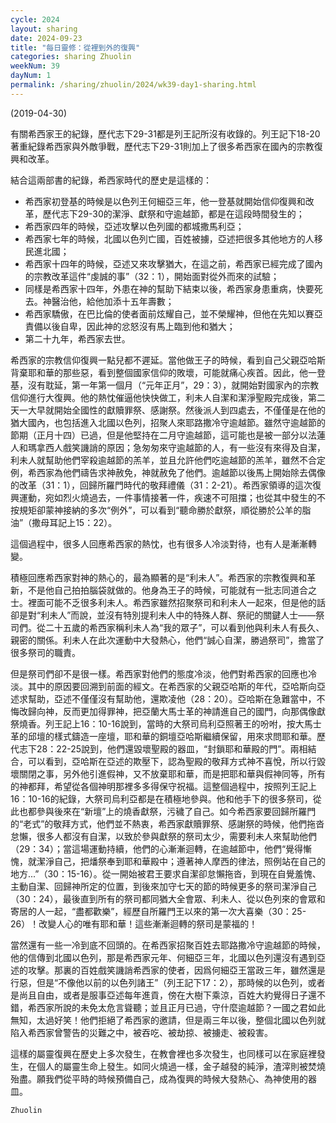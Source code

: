 ```yaml
---
cycle: 2024
layout: sharing
date: 2024-09-23
title: "每日靈修：從裡到外的復興"
categories: sharing Zhuolin
weekNum: 39
dayNum: 1
permalink: /sharing/zhuolin/2024/wk39-day1-sharing.html
--- 
```

(2019-04-30)

有關希西家王的紀錄，歷代志下29-31都是列王記所沒有收錄的。列王記下18-20著重紀錄希西家與外敵爭戰，歷代志下29-31則加上了很多希西家在國內的宗教復興和改革。

結合這兩部書的紀錄，希西家時代的歷史是這樣的：  
+ 希西家初登基的時候是以色列王何細亞三年，他一登基就開始信仰復興和改革，歷代志下29-30的潔淨、獻祭和守逾越節，都是在這段時間發生的；  
+ 希西家四年的時候，亞述攻擊以色列國的都城撒馬利亞；  
+ 希西家七年的時候，北國以色列亡國，百姓被擄，亞述把很多其他地方的人移民進北國；  
+ 希西家十四年的時候，亞述又來攻擊猶大，在這之前，希西家已經完成了國內的宗教改革這件“虔誠的事”（32：1），開始面對從外而來的試驗；  
+ 同樣是希西家十四年，外患在神的幫助下結束以後，希西家身患重病，快要死去。神醫治他，給他加添十五年壽數；  
+ 希西家驕傲，在巴比倫的使者面前炫耀自己，並不榮耀神，但他在先知以賽亞責備以後自卑，因此神的忿怒沒有馬上臨到他和猶大；  
+ 第二十九年，希西家去世。

希西家的宗教信仰復興一點兒都不遲延。當他做王子的時候，看到自己父親亞哈斯背棄耶和華的那些惡，看到整個國家信仰的敗壞，可能就痛心疾首。因此，他一登基，沒有耽延，第一年第一個月（“元年正月”，29：3），就開始對國家內的宗教信仰進行大復興。他的熱忱催逼他快快做工，利未人自潔和潔淨聖殿完成後，第二天一大早就開始全國性的獻贖罪祭、感謝祭。然後派人到四處去，不僅僅是在他的猶大國內，也包括進入北國以色列，招聚人來耶路撒冷守逾越節。雖然守逾越節的節期（正月十四）已過，但是他堅持在二月守逾越節，這可能也是被一部分以法蓮人和瑪拿西人戲笑譏誚的原因；急匆匆來守逾越節的人，有一些沒有來得及自潔，利未人就幫助他們宰殺逾越節的羔羊，並且允許他們吃逾越節的羔羊，雖然不合定例，希西家為他們禱告求神赦免，神就赦免了他們。逾越節以後馬上開始除去偶像的改革（31：1），回歸所羅門時代的敬拜禮儀（31：2-21）。希西家領導的這次復興運動，宛如烈火燒過去，一件事情接著一件，疾速不可阻擋；也從其中發生的不按規矩卻蒙神接納的多次“例外”，可以看到“聽命勝於獻祭，順從勝於公羊的脂油”（撒母耳記上15：22）。

這個過程中，很多人回應希西家的熱忱，也有很多人冷淡對待，也有人是漸漸轉變。

積極回應希西家對神的熱心的，最為顯著的是“利未人”。希西家的宗教復興和革新，不是他自己拍拍腦袋就做的。他身為王子的時候，可能就有一批志同道合之士。裡面可能不乏很多利未人。希西家雖然招聚祭司和利未人一起來，但是他的話卻是對“利未人”而說，並沒有特別提利未人中的特殊人群、祭祀的關鍵人士——祭司們。從二十五歲的希西家稱利未人為“我的眾子”，可以看到他與利未人有長久、親密的關係。利未人在此次運動中大發熱心，他們“誠心自潔，勝過祭司”，擔當了很多祭司的職責。

但是祭司們卻不是很一樣。希西家對他們的態度冷淡，他們對希西家的回應也冷淡。其中的原因要回溯到前面的經文。在希西家的父親亞哈斯的年代，亞哈斯向亞述求幫助，亞述不僅僅沒有幫助他，還欺凌他（28：20）。亞哈斯在急難當中，不悔改歸向神，反而更加得罪神，把亞蘭大馬士革的神請進自己的國門，向那偶像獻祭燒香。列王記上16：10-16說到，當時的大祭司烏利亞照著王的吩咐，按大馬士革的邱壇的樣式鑄造一座壇，耶和華的銅壇亞哈斯繼續保留，用來求問耶和華。歷代志下28：22-25說到，他們還毀壞聖殿的器皿，“封鎖耶和華殿的門”。兩相結合，可以看到，亞哈斯在亞述的欺壓下，認為聖殿的敬拜方式神不喜悅，所以行毀壞關閉之事，另外他引進假神，又不放棄耶和華，而是把耶和華與假神同等，所有的神都拜，希望從各個神明那裡多多得保守祝福。這整個過程中，按照列王記上16：10-16的紀錄，大祭司烏利亞都是在積極地參與。他和他手下的很多祭司，從此也都參與後來在“新壇”上的燒香獻祭，污穢了自己。如今希西家要回歸所羅門的“老式”的敬拜方式，他們並不熱衷，希西家獻贖罪祭、感謝祭的時候，他們拖沓怠懶，很多人都沒有自潔，以致於參與獻祭的祭司太少，需要利未人來幫助他們（29：34）；當這場運動持續，他們的心漸漸迴轉，在逾越節中，他們“覺得慚愧，就潔淨自己，把燔祭奉到耶和華殿中；遵著神人摩西的律法，照例站在自己的地方...”（30：15-16）。從一開始被君王要求自潔卻怠懶拖沓，到現在自覺羞愧、主動自潔、回歸神所定的位置，到後來加守七天的節的時候更多的祭司潔淨自己（30：24），最後直到所有的祭司都同猶大全會眾、利未人、從以色列來的會眾和寄居的人一起，“盡都歡樂”，經歷自所羅門王以來的第一次大喜樂（30：25-26）！改變人心的唯有耶和華！這些漸漸迴轉的祭司是蒙福的！

當然還有一些一冷到底不回頭的。在希西家招聚百姓去耶路撒冷守逾越節的時候，他的信傳到北國以色列，那是希西家元年、何細亞三年，北國以色列還沒有遇到亞述的攻擊。那裏的百姓戲笑譏誚希西家的使者，因爲何細亞王當政三年，雖然還是行惡，但是“不像他以前的以色列諸王”（列王記下17：2），那時候的以色列，或者是尚且自由，或者是服事亞述每年進貢，傍在大樹下乘涼，百姓大約覺得日子還不錯，希西家所說的未免太危言聳聽；並且正月已過，守什麼逾越節？一國之君如此無知，太過好笑！他們拒絕了希西家的邀請，但是兩三年以後，整個北國以色列就陷入希西家曾警告的災難之中，被吞吃、被劫掠、被擄走、被殺害。

這樣的屬靈復興在歷史上多次發生，在教會裡也多次發生，也同樣可以在家庭裡發生，在個人的屬靈生命上發生。如同火燒過一樣，金子越發的純淨，渣滓則被焚燒殆盡。願我們從平時的時候預備自己，成為復興的時候大發熱心、為神使用的器皿。

`Zhuolin`
